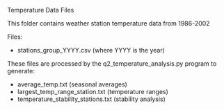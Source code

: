 Temperature Data Files

This folder contains weather station temperature data from 1986-2002

Files:
- stations_group_YYYY.csv (where YYYY is the year)

These files are processed by the q2_temperature_analysis.py program to generate:
- average_temp.txt (seasonal averages)
- largest_temp_range_station.txt (temperature ranges)
- temperature_stability_stations.txt (stability analysis)
